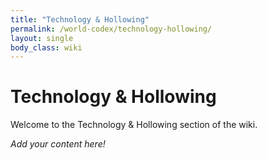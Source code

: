 ```yaml
---
title: "Technology & Hollowing"
permalink: /world-codex/technology-hollowing/
layout: single
body_class: wiki
---
```


# Technology & Hollowing

Welcome to the Technology & Hollowing section of the wiki.

_Add your content here!_ 